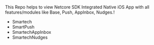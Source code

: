 This Repo helps to view Netcore SDK Integrated Native iOS App with all features/modules like Base, Push, AppInbox, Nudges.!

- Smartech
- SmartPush
- SmartechAppInbox
- SmartechNudges

